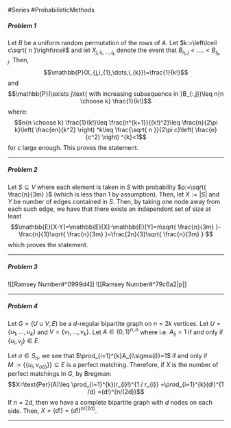 #Series #ProbabilisticMethods 


##### Problem 1
Let $B$ be a uniform random permutation of the rows of $A$. Let $k:=\left\lceil c\sqrt{ n }\right\rceil$ and let $X_{j,i_{1},\dots,i_{k}}$ denote the event that $B_{i_{1},j}<\dots.<B_{i_{k},j}$. Then, $$\mathbb{P}(X_{j,i_{1},\dots,i_{k}})=\frac{1}{k!}$$and $$\mathbb{P}(\exists j\text{ with increasing subsequence in }B_{:,j})\leq n{n \choose k} \frac{1}{k!}$$where: $$n{n \choose k} \frac{1}{k!}\leq \frac{n^{k+1}}{(k!)^2}\leq \frac{n}{2\pi k}\left( \frac{en}{k^2} \right) ^k\leq \frac{\sqrt{ n }}{2\pi c}\left( \frac{e}{c^2} \right) ^{k}<1$$ for $c$ large enough. This proves the statement.

---
##### Problem 2
Let $S\subseteq V$ where each element is taken in $S$ with probability $p:=\sqrt{ \frac{n}{3m} }$ (which is less than 1 by assumption). Then, let $X:=\left| S \right|$ and $Y$ be number of edges contained in $S$. Then, by taking one node away from each such edge, we have that there exists an independent set of size at least $$\mathbb{E}[X-Y]=\mathbb{E}[X]-\mathbb{E}[Y]=n\sqrt{ \frac{n}{3m} }-\frac{n}{3}\sqrt{ \frac{n}{3m} }=\frac{2n}{3}\sqrt{ \frac{n}{3m} } $$which proves the statement.

---
##### Problem 3
![[Ramsey Number#^0999d4]]
![[Ramsey Number#^79c6a2|p]]

---
##### Problem 4
Let $G=(U\cup V,E)$ be a $d$-regular bipartite graph on $n=2k$ vertices. Let $U=\{ u_{1},\dots,u_{k} \}$ and $V=\{ v_{1},\dots,v_{k} \}$. Let $A\in \{ 0,1 \}^{n,n}$ where i.e. $A_{ij}=1$ if and only if $\{ u_{i},v_{j} \}\in E$.

Let $\sigma\in S_{n}$, we see that $\prod_{i=1}^{k}A_{i\sigma(i)}=1$ if and only if $M:=\{ \{ u_{i},v_{\sigma(i)} \} \}\subseteq E$ is a perfect matching. Therefore, if $X$ is the number of perfect matchings in $G$, by Bregman: $$X=\text{Per}(A)\leq \prod_{i=1}^{k}(r_{i}!)^{1 / r_{i}} =\prod_{i=1}^{k}(d!)^{1 /d} =(d!)^{n/(2d)}$$If $n=2d$, then we have a complete bipartite graph with $d$ nodes on each side. Then, $X=(d!)=(d!)^{n / (2d)}$. 

---
